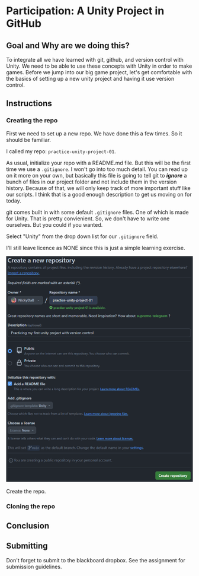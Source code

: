 # Participation: A Unity Project in GitHub

## Goal and Why are we doing this?

To integrate all we have learned with git, github, and version control with Unity. We need to be able to use these concepts with Unity in order to make games. Before we jump into our big game project, let's get comfortable with the basics of setting up a new unity project and having it use version control. 

## Instructions

### Creating the repo

First we need to set up a new repo. We have done this a few times. So it should be familiar.

I called my repo: `practice-unity-project-01`.

As usual, initialize your repo with a README.md file. But this will be the first time we use a `.gitignore`. I won't go into too much detail. You can read up on it more on your own, but basically this file is going to tell git to ***ignore*** a bunch of files in our project folder and not include them in the version history. Because of that, we will only keep track of more important stuff like our scripts. I think that is a good enough description to get us moving on for today.

git comes built in with some default `.gitignore` files. One of which is made for Unity. That is pretty convienient. So, we don't have to write one ourselves. But you could if you wanted. 

Select "Unity" from the drop down list for our `.gitignore` field. 

I'll still leave licence as NONE since this is just a simple learning exercise.

![screenshot](1.png)

Create the repo.

### Cloning the repo



## Conclusion

## Submitting

Don't forget to submit to the blackboard dropbox. See the assignment for submission guidelines.